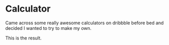 # Calculator


Came across some really awesome calculators on dribbble
before bed and decided I wanted to try to make my own.

This is the result.